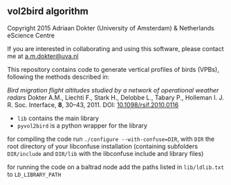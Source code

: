 ## vol2bird algorithm
Copyright 2015 Adriaan Dokter (University of Amsterdam) & Netherlands eScience Centre

If you are interested in collaborating and using this software, please contact me at a.m.dokter@uva.nl

This repository contains code to generate vertical profiles of birds (VPBs), following the methods described in:

*Bird migration flight altitudes studied by a network of operational weather radars*
Dokter A.M., Liechti F., Stark H., Delobbe L., Tabary P., Holleman I.
J. R. Soc. Interface, **8**, 30–43, 2011.
DOI: [10.1098/rsif.2010.0116](https://doi.org/10.1098/rsif.2010.0116)

* `lib` contains the main library 
* `pyvol2bird` is a python wrapper for the library

for compiling the code run `./configure --with-confuse=DIR`,
with `DIR` the root directory of your libconfuse installation (containing subfolders `DIR/include` and `DIR/lib` with the
libconfuse include and library files)

for running the code on a baltrad node add the paths listed in `lib/ldlib.txt` to `LD_LIBRARY_PATH`
